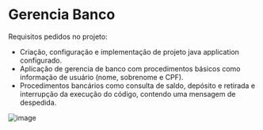 # Gerencia Banco
Requisitos pedidos no projeto:
- Criação, configuração e implementação de projeto java application configurado.
- Aplicação de gerencia de banco com procedimentos básicos como informação de usuário (nome, sobrenome e CPF).
- Procedimentos bancários como consulta de saldo, depósito e retirada e interrupção da execução do código, contendo uma mensagem de despedida.

![image](https://github.com/Dufzinha/GerenciaBanco/assets/69157477/7278b5ea-56c7-4f99-b089-cd3ea0d5f08b)
